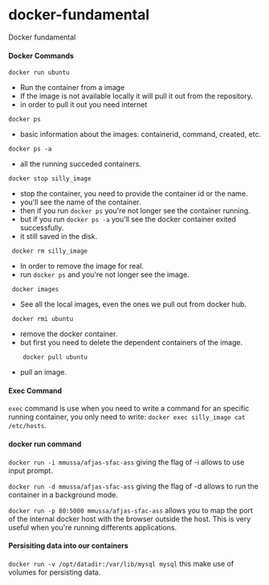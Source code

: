 # docker-fundamental
Docker fundamental

#### Docker Commands


```
docker run ubuntu
```
* Run the container from a image 
* If the image is not available locally it will pull it out from the repository.
* in order to pull it out you need internet


```
docker ps
```
* basic information about the images: containerid, command, created, etc.

```
docker ps -a 
```

* all the running succeded containers.
```
docker stop silly_image
```

* stop the container, you need to provide the container id or the name.
* you'll see the name of the container.
* then if you run ``` docker ps ``` you're not longer see the  container running.
* but if you run ```docker ps -a``` you'll see the docker container exited successfully.
* it still saved in the disk.

```
 docker rm silly_image
```
* In order to remove the image for real.
* run ```docker ps``` and you're not longer see the image.

```
 docker images
```
* See all the local images, even the ones we pull out from docker hub.

```
 docker rmi ubuntu
```
* remove the docker container.
* but first you need to delete the dependent containers of the image.

```
    docker pull ubuntu
```
* pull an image.

#### Exec Command

```exec``` command is use when you need to write a command for an specific running container, you only need to write: ```docker exec silly_image cat /etc/hosts```.


#### docker run command

```docker run -i mmussa/afjas-sfac-ass``` giving the flag of -i allows to use input prompt.

```docker run -d mmussa/afjas-sfac-ass``` giving the flag of -d allows to run the container in a background mode.

```docker run -p 80:5000 mmussa/afjas-sfac-ass``` allows you to map the port of the internal docker host with the browser outside the host. This is very useful when you're running differents applications.

#### Persisiting data into our containers

```docker run -v /opt/datadir:/var/lib/mysql mysql``` this make use of volumes for persisting data.

 






